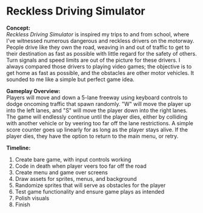 # Reckless Driving Simulator
**Concept:** <br>
*Reckless Driving Simulator* is inspired my trips to and from school, where I've witnessed numerous dangerous and reckless drivers on the motorway. People drive like they own the road, weaving in and out of traffic to get to their destination as fast as possible with little regard for the safety of others. Turn signals and speed limits are out of the picture for these drivers. I always compared those drivers to playing video games; the objective is to get home as fast as possible, and the obstacles are other motor vehicles. It sounded to me like a simple but perfect game idea.

**Gameplay Overview:** <br>
Players will move and down a 5-lane freeway using keyboard controls to dodge oncoming traffic that spawn randomly. "W" will move the player up into the left lanes, and "S" will move the player down into the right lanes. The game will endlessly continue until the player dies, either by colliding with another vehicle or by veering too far off the lane restrictions. A simple score counter goes up linearly for as long as the player stays alive. If the player dies, they have the option to return to the main menu, or retry.

**Timeline:**
1. Create bare game, with input controls working
3. Code in death when player veers too far off the road
4. Create menu and game over screens
5. Draw assets for sprites, menus, and background
6. Randomize sprites that will serve as obstacles for the player
7. Test game functionality and ensure game plays as intended
8. Polish visuals
9. Finish
